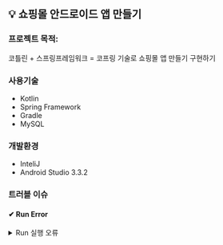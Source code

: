 ## 💡 쇼핑몰 안드로이드 앱 만들기

### 프로젝트 목적: 
코틀린 + 스프링프레임워크 = 코프링 기술로 쇼핑몰 앱 만들기 구현하기 


### 사용기술
+ Kotlin
+ Spring Framework
+ Gradle
+ MySQL

### 개발환경
+ InteliJ
+ Android Studio 3.3.2


### 트러블 이슈

#### ✔ Run Error
<details>
<summary>Run 실행 오류</summary>
<div markdown="1">

- Error starting ApplicationContext. To display the conditions report re-run your application with 'debug' enabled.
- 원인: aplication.yml 설정을 안하여 오류 발생

### 💡 해결 방법
<details>
<summary>Run 실행 오류 개선</summary>
<div markdown="1">

  
#### application.yml
~~~
spring:
  datasource:
    url: jdbc:mysql://127.0.0.1:3306/스키마 명?useUnicode=true&serverTimezone=UTC
    username: 아이디
    password: 비밀번호
    data-username: 아이디
    data-password: 비밀번호
    driver-class-name: com.mysql.jdbc.Driver
  jpa:
    hibernate:
      ddl-auto: update
    database-platform: org.hibernate.dialect.MySQL5InnoDBDialect
~~~

</div>
</details>  

</div>
</details>  
